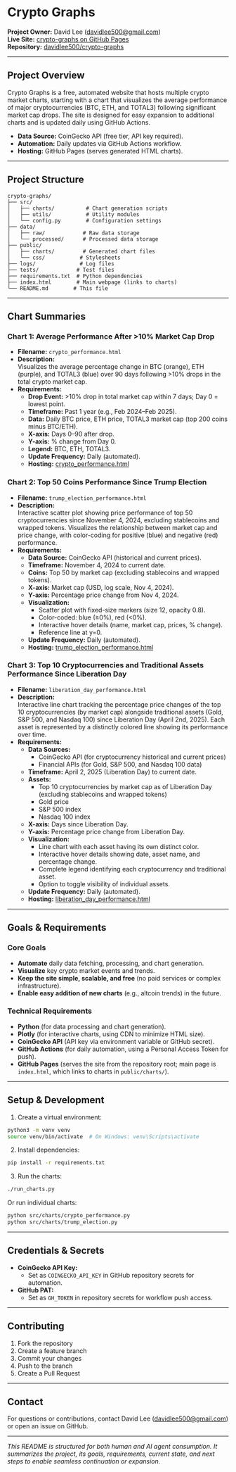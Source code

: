 # Crypto Graphs

**Project Owner:** David Lee (davidlee500@gmail.com)  
**Live Site:** [crypto-graphs on GitHub Pages](https://davidlee500.github.io/crypto-graphs/)  
**Repository:** [davidlee500/crypto-graphs](https://github.com/davidlee500/crypto-graphs)

---

## Project Overview

Crypto Graphs is a free, automated website that hosts multiple crypto market charts, starting with a chart that visualizes the average performance of major cryptocurrencies (BTC, ETH, and TOTAL3) following significant market cap drops. The site is designed for easy expansion to additional charts and is updated daily using GitHub Actions.

- **Data Source:** CoinGecko API (free tier, API key required).
- **Automation:** Daily updates via GitHub Actions workflow.
- **Hosting:** GitHub Pages (serves generated HTML charts).

---

## Project Structure

```
crypto-graphs/
├── src/
│   ├── charts/          # Chart generation scripts
│   ├── utils/           # Utility modules
│   └── config.py        # Configuration settings
├── data/
│   ├── raw/            # Raw data storage
│   └── processed/      # Processed data storage
├── public/
│   ├── charts/         # Generated chart files
│   └── css/           # Stylesheets
├── logs/              # Log files
├── tests/            # Test files
├── requirements.txt  # Python dependencies
├── index.html        # Main webpage (links to charts)
└── README.md        # This file
```

---

## Chart Summaries

### Chart 1: Average Performance After >10% Market Cap Drop

- **Filename:** `crypto_performance.html`
- **Description:**  
  Visualizes the average percentage change in BTC (orange), ETH (purple), and TOTAL3 (blue) over 90 days following >10% drops in the total crypto market cap.
- **Requirements:**  
  - **Drop Event:** >10% drop in total market cap within 7 days; Day 0 = lowest point.
  - **Timeframe:** Past 1 year (e.g., Feb 2024–Feb 2025).
  - **Data:** Daily BTC price, ETH price, TOTAL3 market cap (top 200 coins minus BTC/ETH).
  - **X-axis:** Days 0–90 after drop.
  - **Y-axis:** % change from Day 0.
  - **Legend:** BTC, ETH, TOTAL3.
  - **Update Frequency:** Daily (automated).
  - **Hosting:** [crypto_performance.html](https://davidlee500.github.io/crypto-graphs/public/charts/crypto_performance.html)

### Chart 2: Top 50 Coins Performance Since Trump Election

- **Filename:** `trump_election_performance.html`
- **Description:**  
  Interactive scatter plot showing price performance of top 50 cryptocurrencies since November 4, 2024, excluding stablecoins and wrapped tokens. Visualizes the relationship between market cap and price change, with color-coding for positive (blue) and negative (red) performance.
- **Requirements:**  
  - **Data Source:** CoinGecko API (historical and current prices).
  - **Timeframe:** November 4, 2024 to current date.
  - **Coins:** Top 50 by market cap (excluding stablecoins and wrapped tokens).
  - **X-axis:** Market cap (USD, log scale, Nov 4, 2024).
  - **Y-axis:** Percentage price change from Nov 4, 2024.
  - **Visualization:** 
    - Scatter plot with fixed-size markers (size 12, opacity 0.8).
    - Color-coded: blue (≥0%), red (<0%).
    - Interactive hover details (name, market cap, prices, % change).
    - Reference line at y=0.
  - **Update Frequency:** Daily (automated).
  - **Hosting:** [trump_election_performance.html](https://davidlee500.github.io/crypto-graphs/public/charts/trump_election_performance.html)

### Chart 3: Top 10 Cryptocurrencies and Traditional Assets Performance Since Liberation Day

- **Filename:** `liberation_day_performance.html`
- **Description:**  
  Interactive line chart tracking the percentage price changes of the top 10 cryptocurrencies (by market cap) alongside traditional assets (Gold, S&P 500, and Nasdaq 100) since Liberation Day (April 2nd, 2025). Each asset is represented by a distinctly colored line showing its performance over time.
- **Requirements:**  
  - **Data Sources:** 
    - CoinGecko API (for cryptocurrency historical and current prices)
    - Financial APIs (for Gold, S&P 500, and Nasdaq 100 data)
  - **Timeframe:** April 2, 2025 (Liberation Day) to current date.
  - **Assets:** 
    - Top 10 cryptocurrencies by market cap as of Liberation Day (excluding stablecoins and wrapped tokens)
    - Gold price
    - S&P 500 index
    - Nasdaq 100 index
  - **X-axis:** Days since Liberation Day.
  - **Y-axis:** Percentage price change from Liberation Day.
  - **Visualization:** 
    - Line chart with each asset having its own distinct color.
    - Interactive hover details showing date, asset name, and percentage change.
    - Complete legend identifying each cryptocurrency and traditional asset.
    - Option to toggle visibility of individual assets.
  - **Update Frequency:** Daily (automated).
  - **Hosting:** [liberation_day_performance.html](https://davidlee500.github.io/crypto-graphs/public/charts/liberation_day_performance.html)
---

## Goals & Requirements

### Core Goals

- **Automate** daily data fetching, processing, and chart generation.
- **Visualize** key crypto market events and trends.
- **Keep the site simple, scalable, and free** (no paid services or complex infrastructure).
- **Enable easy addition of new charts** (e.g., altcoin trends) in the future.

### Technical Requirements

- **Python** (for data processing and chart generation).
- **Plotly** (for interactive charts, using CDN to minimize HTML size).
- **CoinGecko API** (API key via environment variable or GitHub secret).
- **GitHub Actions** (for daily automation, using a Personal Access Token for push).
- **GitHub Pages** (serves the site from the repository root; main page is `index.html`, which links to charts in `public/charts/`).

---

## Setup & Development

1. Create a virtual environment:
```bash
python3 -m venv venv
source venv/bin/activate  # On Windows: venv\Scripts\activate
```

2. Install dependencies:
```bash
pip install -r requirements.txt
```

3. Run the charts:
```bash
./run_charts.py
```

Or run individual charts:
```bash
python src/charts/crypto_performance.py
python src/charts/trump_election.py
```

---

## Credentials & Secrets

- **CoinGecko API Key:**  
  - Set as `COINGECKO_API_KEY` in GitHub repository secrets for automation.
- **GitHub PAT:**  
  - Set as `GH_TOKEN` in repository secrets for workflow push access.

---

## Contributing

1. Fork the repository
2. Create a feature branch
3. Commit your changes
4. Push to the branch
5. Create a Pull Request

---

## Contact

For questions or contributions, contact David Lee (davidlee500@gmail.com) or open an issue on GitHub.

---

*This README is structured for both human and AI agent consumption. It summarizes the project, its goals, requirements, current state, and next steps to enable seamless continuation or expansion.*